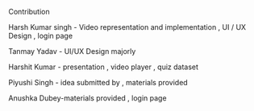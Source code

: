 Contribution 

Harsh Kumar singh - Video representation and implementation , UI / UX Design ,  login page 

Tanmay Yadav - UI/UX Design majorly

Harshit Kumar - presentation , video player , quiz dataset

Piyushi Singh - idea submitted by , materials provided

Anushka Dubey-materials provided , login page
